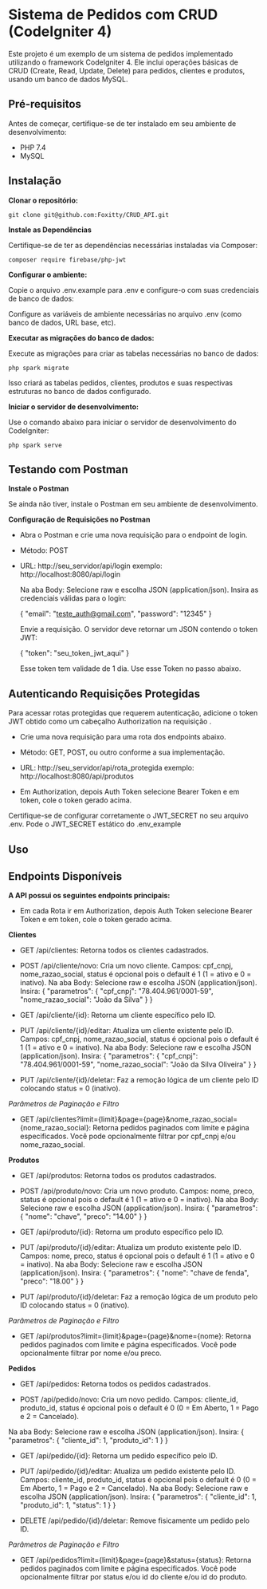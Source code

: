 Sistema de Pedidos com CRUD (CodeIgniter 4)
===

 Este projeto é um exemplo de um sistema de pedidos implementado utilizando o framework CodeIgniter 4. Ele inclui operações básicas de CRUD (Create, Read, Update, Delete) para pedidos, clientes e produtos, usando um banco de dados MySQL.

## Pré-requisitos
 Antes de começar, certifique-se de ter instalado em seu ambiente de desenvolvimento:
    
* PHP 7.4 
* MySQL

## Instalação
**Clonar o repositório:**

    git clone git@github.com:Foxitty/CRUD_API.git

**Instale as Dependências**

 Certifique-se de ter as dependências necessárias instaladas via Composer:
    
    composer require firebase/php-jwt

**Configurar o ambiente:**
    
 Copie o arquivo .env.example para .env e configure-o com suas credenciais de banco de dados:
 
 Configure as variáveis de ambiente necessárias no arquivo .env (como banco de dados, URL base, etc).

**Executar as migrações do banco de dados:**
    
 Execute as migrações para criar as tabelas necessárias no banco de dados:
    
    php spark migrate
    
 Isso criará as tabelas pedidos, clientes, produtos e suas respectivas estruturas no banco de dados configurado.

**Iniciar o servidor de desenvolvimento:**

 Use o comando abaixo para iniciar o servidor de desenvolvimento do CodeIgniter:

    php spark serve

## Testando com Postman

**Instale o Postman**

 Se ainda não tiver, instale o Postman em seu ambiente de desenvolvimento.

**Configuração de Requisições no Postman**

* Abra o Postman e crie uma nova requisição para o endpoint de login.

* Método: POST

* URL: http://seu_servidor/api/login exemplo: http://localhost:8080/api/login

    Na aba Body: Selecione raw e escolha JSON (application/json). Insira as credenciais válidas para o login:
    
    {
        "email": "teste_auth@gmail.com",
        "password": "12345"
    }
    
    Envie a requisição. O servidor deve retornar um JSON contendo o token JWT:
    
    {
        "token": "seu_token_jwt_aqui"
    }
    
    Esse token tem validade de 1 dia. Use esse Token no passo abaixo.

## Autenticando Requisições Protegidas

Para acessar rotas protegidas que requerem autenticação, adicione o token JWT obtido como um cabeçalho Authorization na requisição .

* Crie uma nova requisição para uma rota dos endpoints abaixo.

* Método: GET, POST, ou outro conforme a sua implementação.

* URL: http://seu_servidor/api/rota_protegida exemplo: http://localhost:8080/api/produtos

* Em Authorization, depois Auth Token selecione Bearer Token e em token, cole o token gerado acima.

Certifique-se de configurar corretamente o JWT_SECRET no seu arquivo .env. Pode o JWT_SECRET estático do .env_example

## Uso

## Endpoints Disponíveis

**A API possui os seguintes endpoints principais:**

* Em cada Rota ir em Authorization, depois Auth Token selecione Bearer Token e em token, cole o token gerado acima.

**Clientes**

* GET /api/clientes: Retorna todos os clientes cadastrados.

* POST /api/cliente/novo: Cria um novo cliente. Campos: cpf_cnpj, nome_razao_social, status é opcional pois o default é 1 (1 = ativo e 0 = inativo).
    Na aba Body: Selecione raw e escolha JSON (application/json). Insira:
    {
    "parametros": {
        "cpf_cnpj": "78.404.961/0001-59",
        "nome_razao_social": "João da Silva" 
        }
    }

* GET /api/cliente/{id}: Retorna um cliente específico pelo ID.

* PUT /api/cliente/{id}/editar: Atualiza um cliente existente pelo ID. Campos: cpf_cnpj, nome_razao_social, status é opcional pois o default é 1 (1 = ativo e 0 = inativo).
   Na aba Body: Selecione raw e escolha JSON (application/json). Insira:
    {
    "parametros": {
        "cpf_cnpj": "78.404.961/0001-59",
        "nome_razao_social": "João da Silva Oliveira"
        }
    }

* PUT /api/cliente/{id}/deletar: Faz a remoção lógica de um cliente pelo ID colocando status = 0 (inativo).

*Parâmetros de Paginação e Filtro*
* GET /api/clientes?limit={limit}&page={page}&nome_razao_social={nome_razao_social}: Retorna pedidos paginados com limite e página especificados. Você pode opcionalmente filtrar por cpf_cnpj e/ou nome_razao_social.


**Produtos**

* GET /api/produtos: Retorna todos os produtos cadastrados.

* POST /api/produto/novo: Cria um novo produto. Campos: nome, preco, status é opcional pois o default é 1 (1 = ativo e 0 = inativo).
   Na aba Body: Selecione raw e escolha JSON (application/json). Insira:
    {
    "parametros": {
        "nome": "chave",
        "preco": "14.00"
        }
    }

* GET /api/produto/{id}: Retorna um produto específico pelo ID.

* PUT /api/produto/{id}/editar: Atualiza um produto existente pelo ID. Campos: nome, preco, status é opcional pois o default é 1 (1 = ativo e 0 = inativo).
   Na aba Body: Selecione raw e escolha JSON (application/json). Insira:
    {
    "parametros": {
        "nome": "chave de fenda",
        "preco": "18.00"
        }
    }

* PUT /api/produto/{id}/deletar: Faz a remoção lógica de um produto pelo ID colocando status = 0 (inativo).

*Parâmetros de Paginação e Filtro*
* GET /api/produtos?limit={limit}&page={page}&nome={nome}: Retorna pedidos paginados com limite e página especificados. Você pode opcionalmente filtrar por nome e/ou preco.


**Pedidos**

* GET /api/pedidos: Retorna todos os pedidos cadastrados.

* POST /api/pedido/novo: Cria um novo pedido. Campos: cliente_id, produto_id, status é opcional pois o default é 0 (0 = Em Aberto, 1 = Pago e 2 = Cancelado).

Na aba Body: Selecione raw e escolha JSON (application/json). Insira:
    {
    "parametros": {
        "cliente_id": 1,
        "produto_id": 1
        }
    }


* GET /api/pedido/{id}: Retorna um pedido específico pelo ID.

* PUT /api/pedido/{id}/editar: Atualiza um pedido existente pelo ID. Campos: cliente_id, produto_id, status é opcional pois o default é 0 (0 = Em Aberto, 1 = Pago e 2 = Cancelado).
   Na aba Body: Selecione raw e escolha JSON (application/json). Insira:
    {
    "parametros": {
        "cliente_id": 1,
        "produto_id": 1,
        "status": 1
        }
    }

* DELETE /api/pedido/{id}/deletar: Remove fisicamente um pedido pelo ID.

*Parâmetros de Paginação e Filtro*
* GET /api/pedidos?limit={limit}&page={page}&status={status}: Retorna pedidos paginados com limite e página especificados. Você pode opcionalmente filtrar por status e/ou id do cliente e/ou id do produto.
